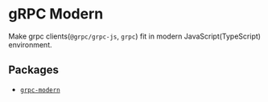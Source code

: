 # gRPC Modern

Make grpc clients(`@grpc/grpc-js`, `grpc`) fit in modern JavaScript(TypeScript) environment.

## Packages

- [`grpc-modern`](./packages/grpc-modern)
